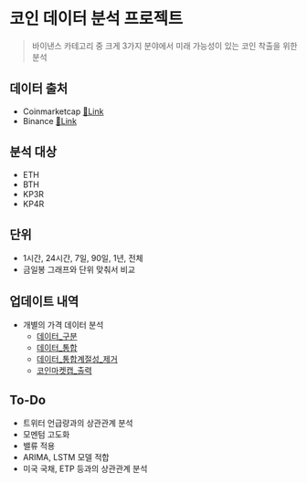 # 코인 데이터 분석 프로젝트

> 바이낸스 카테고리 중 크게 3가지 분야에서 미래 가능성이 있는 코인 착출을 위한 분석

## 데이터 출처
- Coinmarketcap  [🔗Link](https://coinmarketcap.com/)
- Binance  [🔗Link](https://www.binance.com/)

## 분석 대상
- ETH
- BTH
- KP3R
- KP4R

## 단위
- 1시간, 24시간, 7일, 90일, 1년, 전체
- 금일봉 그래프와 단위 맞춰서 비교

## 업데이트 내역
- 개별의 가격 데이터 분석
  - [데이터_구분](https://github.com/HwayoungYoon/coin-analysis/blob/main/%EA%B0%9C%EB%B3%84%EC%9D%98_%EA%B0%80%EA%B2%A9_%EA%B7%B8%EB%9E%98%ED%94%84%EB%A1%9C_%EC%A0%84%EB%A7%9D_%EC%98%88%EC%B8%A1_%EB%8D%B0%EC%9D%B4%ED%84%B0_%EA%B5%AC%EB%B6%84ver.ipynb)
  - [데이터_통합](https://github.com/HwayoungYoon/coin-analysis/blob/main/%EA%B0%9C%EB%B3%84%EC%9D%98_%EA%B0%80%EA%B2%A9_%EA%B7%B8%EB%9E%98%ED%94%84%EB%A1%9C_%EC%A0%84%EB%A7%9D_%EC%98%88%EC%B8%A1_%EB%8D%B0%EC%9D%B4%ED%84%B0_%ED%86%B5%ED%95%A9ver.ipynb)
  - [데이터_통합계절성_제거](https://github.com/HwayoungYoon/coin-analysis/blob/main/%EA%B0%9C%EB%B3%84%EC%9D%98_%EA%B0%80%EA%B2%A9_%EA%B7%B8%EB%9E%98%ED%94%84%EB%A1%9C_%EC%A0%84%EB%A7%9D_%EC%98%88%EC%B8%A1_%EB%8D%B0%EC%9D%B4%ED%84%B0_%ED%86%B5%ED%95%A9%26%EA%B3%84%EC%A0%88%EC%84%B1_%EC%A0%9C%EA%B1%B0ver.ipynb)
  - [코인마켓캡_출력](https://github.com/HwayoungYoon/coin-analysis/blob/main/%EA%B0%9C%EB%B3%84%EC%9D%98_%EA%B0%80%EA%B2%A9_%EA%B7%B8%EB%9E%98%ED%94%84%EB%A1%9C_%EC%A0%84%EB%A7%9D_%EC%98%88%EC%B8%A1_%EC%BD%94%EC%9D%B8%EB%A7%88%EC%BC%93%EC%BA%A1_%EC%B6%9C%EB%A0%A5ver.ipynb)

## To-Do
- 트위터 언급량과의 상관관계 분석
- 모멘텀 고도화
- 밸류 적용
- ARIMA, LSTM 모델 적합
- 미국 국채, ETP 등과의 상관관계 분석
